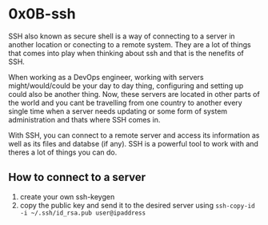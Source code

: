 # 0x0B-ssh

SSH also known as secure shell is a way of connecting to a server in another location or conecting to a remote system.
They are a lot of things that comes into play when thinking about ssh and that is the nenefits of SSH.

When working as a DevOps engineer, working with servers might/would/could be your day to day thing, configuring and setting up could also be another thing. Now, these servers are located in other parts of the world and you cant be travelling from one country to another every single time when a server needs updating or some form of system administration and thats where SSH comes in.

With SSH, you can connect to a remote server and access its information as well as its files and databse (if any).
SSH is a powerful tool to work with and theres a lot of things you can do.

## How to connect to a server
1. create your own ssh-keygen
2. copy the public key and send it to the desired server using
`ssh-copy-id -i ~/.ssh/id_rsa.pub user@ipaddress`
